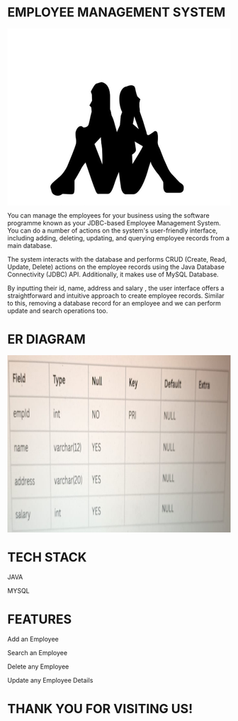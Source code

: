 # EMPLOYEE MANAGEMENT SYSTEM
<p align="center">
  <img align="center" alt="coding" left="50" width="750" Height="400" src="https://github.com/Nabanit08/ProjectPresentation/blob/main/ORM3/WhatsApp%20Image%202023-04-14%20at%2009.32.39.jpeg">
</p>
You can manage the employees for your business using the software programme known as your JDBC-based Employee Management System. You can do a number of actions on the system's user-friendly interface, including adding, deleting, updating, and querying employee records from a main database.

The system interacts with the database and performs CRUD (Create, Read, Update, Delete) actions on the employee records using the Java Database Connectivity (JDBC) API. Additionally, it makes use of MySQL Database.


By inputting their id, name, address and salary , the user interface offers a straightforward and intuitive approach to create employee records. Similar to this, removing a database record for an employee and we can perform update and search operations too.

# ER DIAGRAM

<p align="center">
  <img align="center" alt="coding" left="50" width="750" Height="400" src="https://github.com/Nabanit08/ProjectPresentation/blob/main/ORM3/IMG-20230414-WA0028.jpg">
</p>


# TECH STACK
<p>JAVA</p>
<p>MYSQL</p>

# FEATURES
<p>Add an Employee</p>
<p>Search an Employee</p>
<p>Delete any Employee</p>
<p>Update any Employee Details</p>

# THANK YOU FOR VISITING US!

